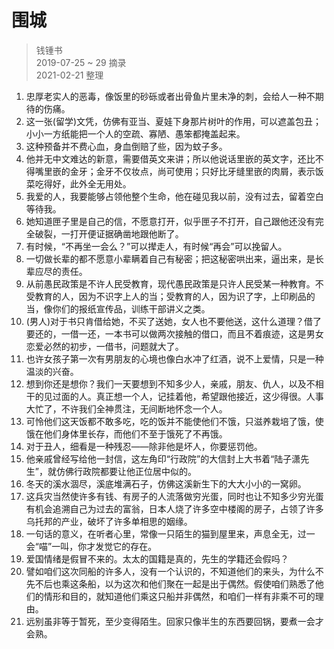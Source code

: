 # 围城
> 钱锺书  
> 2019-07-25 ~ 29 摘录  
> 2021-02-21 整理

1. 忠厚老实人的恶毒，像饭里的砂砾或者出骨鱼片里未净的刺，会给人一种不期待的伤痛。
2. 这一张(留学)文凭，仿佛有亚当、夏娃下身那片树叶的作用，可以遮盖包丑；小小一方纸能把一个人的空疏、寡陋、愚笨都掩盖起来。
3. 这种预备并不费心血，身血倒赔了些，因为蚊子多。
4. 他并无中文难达的新意，需要借英文来讲；所以他说话里嵌的英文字，还比不得嘴里嵌的金牙；金牙不仅妆点，尚可使用；只好比牙缝里嵌的肉屑，表示饭菜吃得好，此外全无用处。
5. 我爱的人，我要能够占领他整个生命，他在碰见我以前，没有过去，留着空白等待我。
6. 她知道匣子里是自己的信，不愿意打开，似乎匣子不打开，自己跟他还没有完全破裂，一打开便证据确凿地跟他断了。
7. 有时候，“不再坐一会么？”可以撵走人，有时候“再会”可以挽留人。
8. 一切做长辈的都不愿意小辈瞒着自己有秘密；把这秘密哄出来，逼出来，是长辈应尽的责任。
9. 从前愚民政策是不许人民受教育，现代愚民政策是只许人民受某一种教育。不受教育的人，因为不识字上人的当；受教育的人，因为识了字，上印刷品的当，像你们的报纸宣传品，训练干部讲义之类。
10. (男人)对于书只肯借给她，不买了送她，女人也不要他送，这什么道理？借了要还的，一借一还，一本书可以做两次接触的借口，而且不着痕迹，这是男女恋爱必然的初步，一借书，问题就大了。
11. 也许女孩子第一次有男朋友的心境也像白水冲了红酒，说不上爱情，只是一种温淡的兴奋。
12. 想到你还是想你？我们一天要想到不知多少人，亲戚，朋友、仇人，以及不相干的见过面的人。真正想一个人，记挂着他，希望跟他接近，这少得很。人事大忙了，不许我们全神贯注，无间断地怀念一个人。
13. 可怜他们这天饭都不敢多吃，吃的饭并不能使他们不饿，只滋养栽培了饿，使饿在他们身体里长存，而他们不至于饿死了不再饿。
14. 对于丑人，细看是一种残忍——除非他是坏人，你要惩罚他。
15. 他亲戚曾经写给他一封信，这左角印“行政院”的大信封上大书着“陆子潇先生”，就仿佛行政院都要让他正位居中似的。
16. 冬天的溪水涸尽，溪底堆满石子，仿佛这溪新生下的大大小小的一窝卵。
17. 这兵灾当然使许多有钱、有房子的人流落做穷光蛋，同时也让不知多少穷光蛋有机会追溯自己为过去的富翁，日本人烧了许多空中楼阁的房子，占领了许多乌托邦的产业，破坏了许多单相思的姻缘。
18. 一句话的意义，在听者心里，常像一只陌生的猫到屋里来，声息全无，过一会“喵”一叫，你才发觉它的存在。
19. 爱国情绪是假冒不来的。太太的国籍是真的，先生的学籍还会假吗？
20. 譬如咱们这次同船的许多人，没有一个认识的，不知道他们的来头，为什么不先不后也乘这条船，以为这次和他们聚在一起是出于偶然。假使咱们熟悉了他们的情形和目的，就知道他们乘这只船并非偶然，和咱们一样有非乘不可的理由。
21. 远别虽非等于暂死，至少变得陌生。回家只像半生的东西要回锅，要煮一会才会熟。
